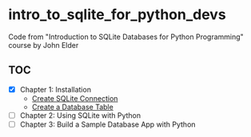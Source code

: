 # intro_to_sqlite_for_python_devs

Code from "Introduction to SQLite Databases for Python Programming" course by John Elder

## TOC

- [x] Chapter 1: Installation
    - [Create SQLite Connection](src/chapter1/create_sqlite_connection.py)
    - [Create a Database Table](src/chapter1/create_db_table.py)
- [ ] Chapter 2: Using SQLite with Python
- [ ] Chapter 3: Build a Sample Database App with Python
